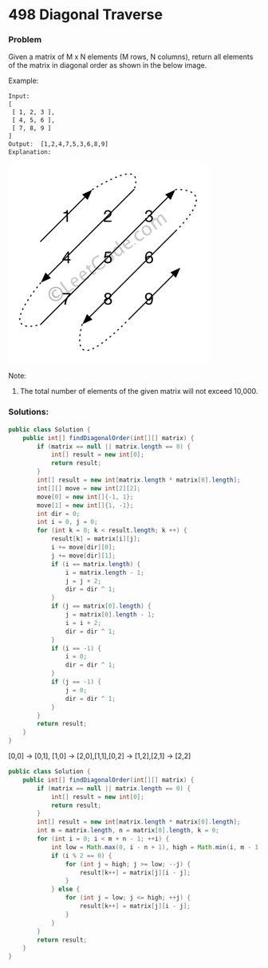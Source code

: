 # 498 Diagonal Traverse

### Problem

Given a matrix of M x N elements (M rows, N columns), return all elements of the matrix in diagonal order as shown in the below image.

Example:
```
Input:
[
 [ 1, 2, 3 ],
 [ 4, 5, 6 ],
 [ 7, 8, 9 ]
]
Output:  [1,2,4,7,5,3,6,8,9]
Explanation:
```
![](/assets/diagonal_traverse.png)

Note:
1. The total number of elements of the given matrix will not exceed 10,000.

### Solutions:

```java
public class Solution {
    public int[] findDiagonalOrder(int[][] matrix) {
        if (matrix == null || matrix.length == 0) {
            int[] result = new int[0];
            return result;
        }
        int[] result = new int[matrix.length * matrix[0].length];
        int[][] move = new int[2][2];
        move[0] = new int[]{-1, 1};
        move[1] = new int[]{1, -1};
        int dir = 0;
        int i = 0, j = 0;
        for (int k = 0; k < result.length; k ++) {
            result[k] = matrix[i][j];
            i += move[dir][0];
            j += move[dir][1];
            if (i == matrix.length) {
                i = matrix.length - 1;
                j = j + 2;
                dir = dir ^ 1;
            }
            if (j == matrix[0].length) {
                j = matrix[0].length - 1;
                i = i + 2;
                dir = dir ^ 1;
            }
            if (i == -1) {
                i = 0;
                dir = dir ^ 1;
            }
            if (j == -1) {
                j = 0;
                dir = dir ^ 1;
            }
        }
        return result;
    }
}
```

[0,0] -> [0,1], [1,0] -> [2,0],[1,1],[0,2] -> [1,2],[2,1] -> [2,2]
```java
public class Solution {
    public int[] findDiagonalOrder(int[][] matrix) {
        if (matrix == null || matrix.length == 0) {
            int[] result = new int[0];
            return result;
        }
        int[] result = new int[matrix.length * matrix[0].length];
        int m = matrix.length, n = matrix[0].length, k = 0;
        for (int i = 0; i < m + n - 1; ++i) {
            int low = Math.max(0, i - n + 1), high = Math.min(i, m - 1);
            if (i % 2 == 0) {
                for (int j = high; j >= low; --j) {
                    result[k++] = matrix[j][i - j];
                }
            } else {
                for (int j = low; j <= high; ++j) {
                    result[k++] = matrix[j][i - j];
                }
            }
        }
        return result;
    }
}
```